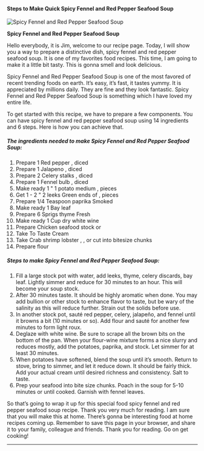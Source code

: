             

#### Steps to Make Quick Spicy Fennel and Red Pepper Seafood Soup

![Spicy Fennel and Red Pepper Seafood Soup](https://img-global.cpcdn.com/recipes/9e328f8394d37c24/751x532cq70/spicy-fennel-and-red-pepper-seafood-soup-recipe-main-photo.jpg)

**Spicy Fennel and Red Pepper Seafood Soup**

Hello everybody, it is Jim, welcome to our recipe page. Today, I will show you a way to prepare a distinctive dish, spicy fennel and red pepper seafood soup. It is one of my favorites food recipes. This time, I am going to make it a little bit tasty. This is gonna smell and look delicious.

Spicy Fennel and Red Pepper Seafood Soup is one of the most favored of recent trending foods on earth. It’s easy, it’s fast, it tastes yummy. It is appreciated by millions daily. They are fine and they look fantastic. Spicy Fennel and Red Pepper Seafood Soup is something which I have loved my entire life.

To get started with this recipe, we have to prepare a few components. You can have spicy fennel and red pepper seafood soup using 14 ingredients and 6 steps. Here is how you can achieve that.

##### The ingredients needed to make Spicy Fennel and Red Pepper Seafood Soup:

1.  Prepare 1 Red pepper , diced
2.  Prepare 1 Jalapeno , diced
3.  Prepare 2 Celery stalks , diced
4.  Prepare 1 Fennel bulb , diced
5.  Make ready 1 " 1 potato medium , pieces
6.  Get 1 - 2 " 2 leeks Green ends of , pieces
7.  Prepare 1/4 Teaspoon paprika Smoked
8.  Make ready 1 Bay leaf
9.  Prepare 6 Sprigs thyme Fresh
10.  Make ready 1 Cup dry white wine
11.  Prepare Chicken seafood stock or
12.  Take To Taste Cream
13.  Take Crab shrimp lobster , , or cut into bitesize chunks
14.  Prepare flour

##### Steps to make Spicy Fennel and Red Pepper Seafood Soup:

1.  Fill a large stock pot with water, add leeks, thyme, celery discards, bay leaf. Lightly simmer and reduce for 30 minutes to an hour. This will become your soup stock.
2.  After 30 minutes taste. It should be highly aromatic when done. You may add bullion or other stock to enhance flavor to taste, but be wary of the salinity as this will reduce further. Strain out the solids before use.
3.  In another stock pot, sauté red pepper, celery, jalapeño, and fennel until it browns a bit (10 minutes or so). Add flour and sauté for another few minutes to form light roux.
4.  Deglaze with white wine. Be sure to scrape all the brown bits on the bottom of the pan. When your flour-wine mixture forms a nice slurry and reduces mostly, add the potatoes, paprika, and stock. Let simmer for at least 30 minutes.
5.  When potatoes have softened, blend the soup until it’s smooth. Return to stove, bring to simmer, and let it reduce down. It should be fairly thick. Add your actual cream until desired richness and consistency. Salt to taste.
6.  Prep your seafood into bite size chunks. Poach in the soup for 5-10 minutes or until cooked. Garnish with fennel leaves.

So that’s going to wrap it up for this special food spicy fennel and red pepper seafood soup recipe. Thank you very much for reading. I am sure that you will make this at home. There’s gonna be interesting food at home recipes coming up. Remember to save this page in your browser, and share it to your family, colleague and friends. Thank you for reading. Go on get cooking!

* * *
